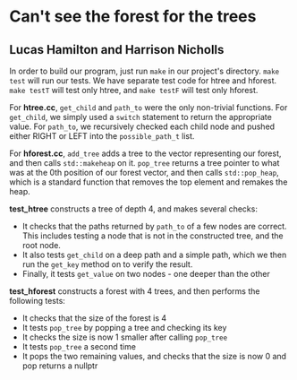 # Can't see the forest for the trees

## Lucas Hamilton and Harrison Nicholls

In order to build our program, just run `make` in our project's directory. `make test` will run our tests. We have separate test code for htree and hforest. `make testT` will test only htree, and `make testF` will test only hforest.

For **htree.cc**,
`get_child` and `path_to` were the only non-trivial functions. For `get_child`, we simply used a `switch` statement to return the appropriate value. For `path_to`, we recursively checked each child node and pushed either RIGHT or LEFT into the `possible_path_t` list.

For **hforest.cc**, `add_tree` adds a tree to the vector representing our forest, and then calls `std::makeheap` on it.
`pop_tree` returns a tree pointer to what was at the 0th position of our forest vector, and then calls `std::pop_heap`, which is a standard function that removes the top element and remakes the heap.

**test_htree** constructs a tree of depth 4, and makes several checks:

- It checks that the paths returned by `path_to` of a few nodes are correct. This includes testing a node that is not in the constructed tree, and the root node.
- It also tests `get_child` on a deep path and a simple path, which we then run the `get_key` method on to verify the result.
- Finally, it tests `get_value` on two nodes - one deeper than the other

**test_hforest** constructs a forest with 4 trees, and then performs the following tests:

- It checks that the size of the forest is 4
- It tests `pop_tree` by popping a tree and checking its key
- It checks the size is now 1 smaller after calling `pop_tree`
- It tests `pop_tree` a second time
- It pops the two remaining values, and checks that the size is now 0 and pop returns a nullptr

